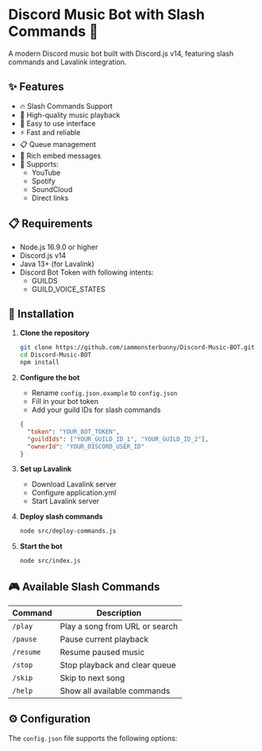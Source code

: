 # Discord Music Bot with Slash Commands 🎵

A modern Discord music bot built with Discord.js v14, featuring slash commands and Lavalink integration.

## ✨ Features

- 🔥 Slash Commands Support
- 🎵 High-quality music playback
- 🎯 Easy to use interface
- ⚡ Fast and reliable
- 📋 Queue management
- 🎨 Rich embed messages
- 🔗 Supports:
  - YouTube
  - Spotify
  - SoundCloud
  - Direct links

## 📋 Requirements

- Node.js 16.9.0 or higher
- Discord.js v14
- Java 13+ (for Lavalink)
- Discord Bot Token with following intents:
  - GUILDS
  - GUILD_VOICE_STATES

## 🚀 Installation

1. **Clone the repository**
   ```bash
   git clone https://github.com/iammonsterbunny/Discord-Music-BOT.git
   cd Discord-Music-BOT
   npm install
   ```

2. **Configure the bot**
   - Rename `config.json.example` to `config.json`
   - Fill in your bot token
   - Add your guild IDs for slash commands
   ```json
   {
     "token": "YOUR_BOT_TOKEN",
     "guildIds": ["YOUR_GUILD_ID_1", "YOUR_GUILD_ID_2"],
     "ownerId": "YOUR_DISCORD_USER_ID"
   }
   ```

3. **Set up Lavalink**
   - Download Lavalink server
   - Configure application.yml
   - Start Lavalink server

4. **Deploy slash commands**
   ```bash
   node src/deploy-commands.js
   ```

5. **Start the bot**
   ```bash
   node src/index.js
   ```

## 🎮 Available Slash Commands

| Command | Description |
|---------|-------------|
| `/play` | Play a song from URL or search |
| `/pause` | Pause current playback |
| `/resume` | Resume paused music |
| `/stop` | Stop playback and clear queue |
| `/skip` | Skip to next song |
| `/help` | Show all available commands |

## ⚙️ Configuration

The `config.json` file supports the following options:
